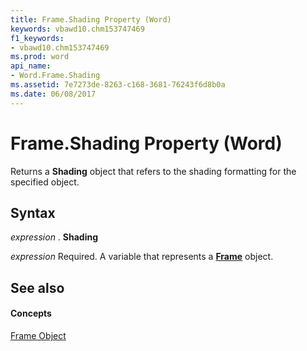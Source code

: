 ```yaml
---
title: Frame.Shading Property (Word)
keywords: vbawd10.chm153747469
f1_keywords:
- vbawd10.chm153747469
ms.prod: word
api_name:
- Word.Frame.Shading
ms.assetid: 7e7273de-8263-c168-3681-76243f6d8b0a
ms.date: 06/08/2017
---
```



# Frame.Shading Property (Word)

Returns a  **Shading** object that refers to the shading formatting for the specified object.


## Syntax

 _expression_ . **Shading**

 _expression_ Required. A variable that represents a **[Frame](frame-object-word.md)** object.


## See also


#### Concepts


[Frame Object](frame-object-word.md)

